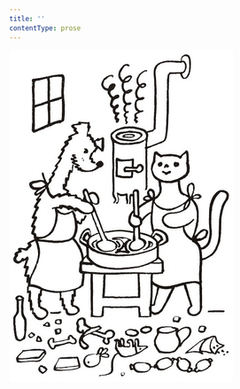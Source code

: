 ```yaml
---
title: ''
contentType: prose
---
```


<section>

![povidani_o_pejskovi_a_kocicce_035](./resources/povidani_o_pejskovi_a_kocicce_035.jpg)

</section>
